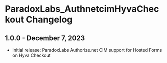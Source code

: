 # ParadoxLabs_AuthnetcimHyvaCheckout Changelog

## 1.0.0 - December 7, 2023
- Initial release: ParadoxLabs Authorize.net CIM support for Hosted Forms on Hyva Checkout
